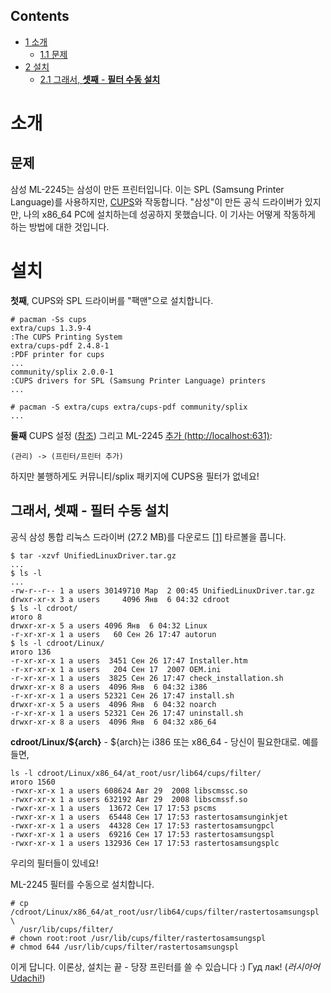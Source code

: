 ## Contents

*   [1 소개](#.EC.86.8C.EA.B0.9C)
    *   [1.1 문제](#.EB.AC.B8.EC.A0.9C)
*   [2 설치](#.EC.84.A4.EC.B9.98)
    *   [2.1 그래서, **셋째** - **필터 수동 설치**](#.EA.B7.B8.EB.9E.98.EC.84.9C.2C_.EC.85.8B.EC.A7.B8_-_.ED.95.84.ED.84.B0_.EC.88.98.EB.8F.99_.EC.84.A4.EC.B9.98)

# 소개

## 문제

삼성 ML-2245는 삼성이 만든 프린터입니다. 이는 SPL (Samsung Printer Language)를 사용하지만, [CUPS](/index.php/CUPS "CUPS")와 작동합니다. "삼성"이 만든 공식 드라이버가 있지만, 나의 x86_64 PC에 설치하는데 성공하지 못했습니다. 이 기사는 어떻게 작동하게 하는 방법에 대한 것입니다.

# 설치

**첫째**, CUPS와 SPL 드라이버를 "팩맨"으로 설치합니다.

```
# pacman -Ss cups
extra/cups 1.3.9-4
:The CUPS Printing System
extra/cups-pdf 2.4.8-1
:PDF printer for cups
...
community/splix 2.0.0-1
:CUPS drivers for SPL (Samsung Printer Language) printers
...

# pacman -S extra/cups extra/cups-pdf community/splix
...

```

**둘째** CUPS 설정 ([참조](/index.php?title=CUPS_(%ED%95%9C%EA%B5%AD%EC%96%B4)&action=edit&redlink=1 "CUPS (한국어) (page does not exist)")) 그리고 ML-2245 [추가 (http://localhost:631)](http://localhost:631):

```
(관리) -> (프린터/프린터 추가) 

```

하지만 불행하게도 커뮤니티/splix 패키지에 CUPS용 필터가 없네요!

## 그래서, **셋째** - **필터 수동 설치**

공식 삼성 통합 리눅스 드라이버 (27.2 MB)를 다운로드 [[1]](http://www.samsung.com/download/Model_Select.aspx?type=Printer&typecode=15&subtype=Laser+Printer&subtypecode=1501&model=ML-2245&filetype=DR&language=) 타르볼을 풉니다.

```
$ tar -xzvf UnifiedLinuxDriver.tar.gz
...
$ ls -l
...
-rw-r--r-- 1 a users 30149710 Мар  2 00:45 UnifiedLinuxDriver.tar.gz
drwxr-xr-x 3 a users     4096 Янв  6 04:32 cdroot
$ ls -l cdroot/
итого 8
drwxr-xr-x 5 a users 4096 Янв  6 04:32 Linux
-r-xr-xr-x 1 a users   60 Сен 26 17:47 autorun
$ ls -l cdroot/Linux/
итого 136
-r-xr-xr-x 1 a users  3451 Сен 26 17:47 Installer.htm
-r-xr-xr-x 1 a users   204 Сен 17  2007 OEM.ini
-r-xr-xr-x 1 a users  3825 Сен 26 17:47 check_installation.sh
drwxr-xr-x 8 a users  4096 Янв  6 04:32 i386
-r-xr-xr-x 1 a users 52321 Сен 26 17:47 install.sh
drwxr-xr-x 5 a users  4096 Янв  6 04:32 noarch
-r-xr-xr-x 1 a users 52321 Сен 26 17:47 uninstall.sh
drwxr-xr-x 8 a users  4096 Янв  6 04:32 x86_64

```

**cdroot/Linux/${arch}** - ${arch}는 i386 또는 x86_64 - 당신이 필요한대로. 예를 들면,

```
ls -l cdroot/Linux/x86_64/at_root/usr/lib64/cups/filter/
итого 1560
-rwxr-xr-x 1 a users 608624 Авг 29  2008 libscmssc.so
-rwxr-xr-x 1 a users 632192 Авг 29  2008 libscmssf.so
-rwxr-xr-x 1 a users  13672 Сен 17 17:53 pscms
-rwxr-xr-x 1 a users  65448 Сен 17 17:53 rastertosamsunginkjet
-rwxr-xr-x 1 a users  44328 Сен 17 17:53 rastertosamsungpcl
-rwxr-xr-x 1 a users  69216 Сен 17 17:53 rastertosamsungspl
-rwxr-xr-x 1 a users 132936 Сен 17 17:53 rastertosamsungsplc

```

우리의 필터들이 있네요!

ML-2245 필터를 수동으로 설치합니다.

```
# cp /cdroot/Linux/x86_64/at_root/usr/lib64/cups/filter/rastertosamsungspl \
  /usr/lib/cups/filter/
# chown root:root /usr/lib/cups/filter/rastertosamsungspl
# chmod 644 /usr/lib/cups/filter/rastertosamsungspl

```

이게 답니다. 이론상, 설치는 끝 - 당장 프린터를 쓸 수 있습니다 :) Гуд лак! (*러시아어* [Udachi!](http://translate.google.ru/translate_t?hl=ru#ru%7Cen%7C%D0%A3%D0%B4%D0%B0%D1%87%D0%B8))